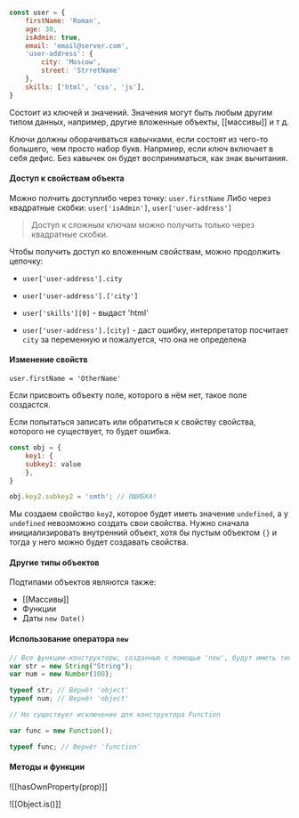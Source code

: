 ```table-of-contents
```

```js
const user = {
	firstName: 'Roman',
	age: 30,
	isAdmin: true,
	email: 'email@server.com',
	'user-address': {
		city: 'Moscow',
		street: 'StrretName'
	},
	skills: ['html', 'css', 'js'],
}
```

Состоит из ключей и значений. Значения могут быть любым другим типом данных, например, другие вложенные объекты, [[массивы]] и т д.

Ключи должны оборачиваться кавычками, если состоят из чего-то большего, чем просто набор букв. Напрмиер, если ключ включает в себя дефис. Без кавычек он будет восприниматься, как знак вычитания.

#### Доступ к свойствам объекта
Можно полчить доступлибо через точку: `user.firstName`
Либо через квадратные скобки: `user['isAdmin']`, `user['user-address']`
> Доступ к сложным ключам можно получить только через квадратные скобки.

Чтобы получить доступ ко вложенным свойствам, можно продолжить цепочку:
- `user['user-address'].city`
- `user['user-address'].['city']`
- `user['skills'][0]` - выдаст 'html'

- `user['user-address'].[city]` - даст ошибку, интерпретатор посчитает `city` за переменную и пожалуется, что она не определена

#### Изменение свойств
`user.firstName = 'OtherName'`

Если присвоить объекту поле, которого в нём нет, такое поле создастся.

Если попытаться записать или обратиться к свойству свойства, которого не существует, то будет ошибка.

```js
const obj = {
	key1: {
	subkey1: value
	},
}

obj.key2.subkey2 = 'smth'; // ОШИБКА!
```

Мы создаем свойство `key2`, которое будет иметь значение `undefined`, а у `undefined` невозможно создать свои свойства. Нужно сначала инициализировать внутренний объект, хотя бы пустым объектом `{}` и тогда у него можно будет создавать свойства.
#### Другие типы объектов
Подтипами объектов являются также:
- [[Массивы]]
- Функции
- Даты `new Date()`

#### Использование оператора `new`
```js
// Все функции-конструкторы, созданные с помощью 'new', будут иметь тип 'object'
var str = new String("String");
var num = new Number(100);

typeof str; // Вернёт 'object'
typeof num; // Вернёт 'object'

// Но существует исключение для конструктора Function

var func = new Function();

typeof func; // Вернёт 'function'
```

#### Методы и функции
![[hasOwnProperty(prop)]]

![[Object.is()]]